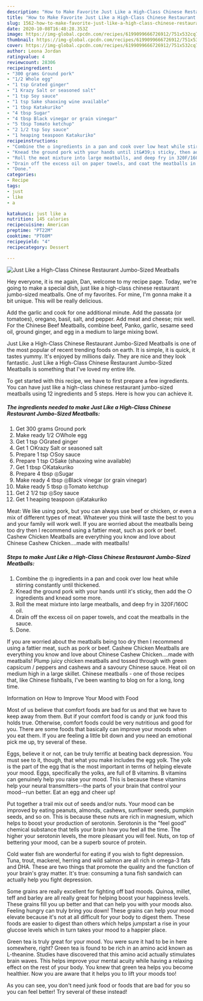 ```yaml
---
description: "How to Make Favorite Just Like a High-Class Chinese Restaurant Jumbo-Sized Meatballs"
title: "How to Make Favorite Just Like a High-Class Chinese Restaurant Jumbo-Sized Meatballs"
slug: 1562-how-to-make-favorite-just-like-a-high-class-chinese-restaurant-jumbo-sized-meatballs
date: 2020-10-08T16:48:28.353Z
image: https://img-global.cpcdn.com/recipes/6199099666726912/751x532cq70/just-like-a-high-class-chinese-restaurant-jumbo-sized-meatballs-recipe-main-photo.jpg
thumbnail: https://img-global.cpcdn.com/recipes/6199099666726912/751x532cq70/just-like-a-high-class-chinese-restaurant-jumbo-sized-meatballs-recipe-main-photo.jpg
cover: https://img-global.cpcdn.com/recipes/6199099666726912/751x532cq70/just-like-a-high-class-chinese-restaurant-jumbo-sized-meatballs-recipe-main-photo.jpg
author: Leona Jordan
ratingvalue: 4
reviewcount: 28306
recipeingredient:
- "300 grams Ground pork"
- "1/2 Whole egg"
- "1 tsp Grated ginger"
- "1 Krazy Salt or seasoned salt"
- "1 tsp Soy sauce"
- "1 tsp Sake shaoxing wine available"
- "1 tbsp Katakuriko"
- "4 tbsp Sugar"
- "4 tbsp Black vinegar or grain vinegar"
- "5 tbsp Tomato ketchup"
- "2 1/2 tsp Soy sauce"
- "1 heaping teaspoon Katakuriko"
recipeinstructions:
- "Combine the ◎ ingredients in a pan and cook over low heat while stirring constantly until thickened."
- "Knead the ground pork with your hands until it&#39;s sticky, then add the ○ ingredients and knead some more."
- "Roll the meat mixture into large meatballs, and deep fry in 320F/160C oil."
- "Drain off the excess oil on paper towels, and coat the meatballs in the sauce."
- "Done."
categories:
- Recipe
tags:
- just
- like
- a

katakunci: just like a 
nutrition: 145 calories
recipecuisine: American
preptime: "PT22M"
cooktime: "PT60M"
recipeyield: "4"
recipecategory: Dessert

---
```



![Just Like a High-Class Chinese Restaurant Jumbo-Sized Meatballs](https://img-global.cpcdn.com/recipes/6199099666726912/751x532cq70/just-like-a-high-class-chinese-restaurant-jumbo-sized-meatballs-recipe-main-photo.jpg)

Hey everyone, it is me again, Dan, welcome to my recipe page. Today, we're going to make a special dish, just like a high-class chinese restaurant jumbo-sized meatballs. One of my favorites. For mine, I'm gonna make it a bit unique. This will be really delicious.

Add the garlic and cook for one additional minute. Add the passata (or tomatoes), oregano, basil, salt, and pepper. Add meat and cheese; mix well. For the Chinese Beef Meatballs, combine beef, Panko, garlic, sesame seed oil, ground ginger, and egg in a medium to large mixing bowl.

Just Like a High-Class Chinese Restaurant Jumbo-Sized Meatballs is one of the most popular of recent trending foods on earth. It is simple, it is quick, it tastes yummy. It's enjoyed by millions daily. They are nice and they look fantastic. Just Like a High-Class Chinese Restaurant Jumbo-Sized Meatballs is something that I've loved my entire life.


To get started with this recipe, we have to first prepare a few ingredients. You can have just like a high-class chinese restaurant jumbo-sized meatballs using 12 ingredients and 5 steps. Here is how you can achieve it.

<!--inarticleads1-->

##### The ingredients needed to make Just Like a High-Class Chinese Restaurant Jumbo-Sized Meatballs:

1. Get 300 grams Ground pork
1. Make ready 1/2 ○Whole egg
1. Get 1 tsp ○Grated ginger
1. Get 1 ○Krazy Salt or seasoned salt
1. Prepare 1 tsp ○Soy sauce
1. Prepare 1 tsp ○Sake (shaoxing wine available)
1. Get 1 tbsp ○Katakuriko
1. Prepare 4 tbsp ◎Sugar
1. Make ready 4 tbsp ◎Black vinegar (or grain vinegar)
1. Make ready 5 tbsp ◎Tomato ketchup
1. Get 2 1/2 tsp ◎Soy sauce
1. Get 1 heaping teaspoon ◎Katakuriko


Meat: We like using pork, but you can always use beef or chicken, or even a mix of different types of meat. Whatever you think will taste the best to you and your family will work well. If you are worried about the meatballs being too dry then I recommend using a fattier meat, such as pork or beef. Cashew Chicken Meatballs are everything you know and love about Chinese Cashew Chicken….made with meatballs! 

<!--inarticleads2-->

##### Steps to make Just Like a High-Class Chinese Restaurant Jumbo-Sized Meatballs:

1. Combine the ◎ ingredients in a pan and cook over low heat while stirring constantly until thickened.
1. Knead the ground pork with your hands until it&#39;s sticky, then add the ○ ingredients and knead some more.
1. Roll the meat mixture into large meatballs, and deep fry in 320F/160C oil.
1. Drain off the excess oil on paper towels, and coat the meatballs in the sauce.
1. Done.


If you are worried about the meatballs being too dry then I recommend using a fattier meat, such as pork or beef. Cashew Chicken Meatballs are everything you know and love about Chinese Cashew Chicken….made with meatballs! Plump juicy chicken meatballs and tossed through with green capsicum / peppers and cashews and a savoury Chinese sauce. Heat oil on medium high in a large skillet. Chinese meatballs - one of those recipes that, like Chinese fishballs, I&#39;ve been wanting to blog on for a long, long time. 

Information on How to Improve Your Mood with Food


Most of us believe that comfort foods are bad for us and that we have to keep away from them. But if your comfort food is candy or junk food this holds true. Otherwise, comfort foods could be very nutritious and good for you. There are some foods that basically can improve your moods when you eat them. If you are feeling a little bit down and you need an emotional pick me up, try several of these.

Eggs, believe it or not, can be truly terrific at beating back depression. You must see to it, though, that what you make includes the egg yolk. The yolk is the part of the egg that is the most important in terms of helping elevate your mood. Eggs, specifically the yolks, are full of B vitamins. B vitamins can genuinely help you raise your mood. This is because these vitamins help your neural transmitters--the parts of your brain that control your mood--run better. Eat an egg and cheer up!

Put together a trail mix out of seeds and/or nuts. Your mood can be improved by eating peanuts, almonds, cashews, sunflower seeds, pumpkin seeds, and so on. This is because these nuts are rich in magnesium, which helps to boost your production of serotonin. Serotonin is the "feel good" chemical substance that tells your brain how you feel all the time. The higher your serotonin levels, the more pleasant you will feel. Nuts, on top of bettering your mood, can be a superb source of protein.

Cold water fish are wonderful for eating if you wish to fight depression. Tuna, trout, mackerel, herring and wild salmon are all rich in omega-3 fats and DHA. These are two things that promote the quality and the function of your brain's gray matter. It's true: consuming a tuna fish sandwich can actually help you fight depression. 

Some grains are really excellent for fighting off bad moods. Quinoa, millet, teff and barley are all really great for helping boost your happiness levels. These grains fill you up better and that can help you with your moods also. Feeling hungry can truly bring you down! These grains can help your mood elevate because it's not at all difficult for your body to digest them. These foods are easier to digest than others which helps jumpstart a rise in your glucose levels which in turn takes your mood to a happier place.

Green tea is truly great for your mood. You were sure it had to be in here somewhere, right? Green tea is found to be rich in an amino acid known as L-theanine. Studies have discovered that this amino acid actually stimulates brain waves. This helps improve your mental acuity while having a relaxing effect on the rest of your body. You knew that green tea helps you become healthier. Now you are aware that it helps you to lift your moods too!

As you can see, you don't need junk food or foods that are bad for you so you can feel better! Try several of these instead!

